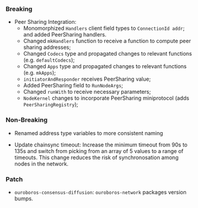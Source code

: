 <!--
A new scriv changelog fragment.

Uncomment the section that is right (remove the HTML comment wrapper).
-->

### Breaking

- Peer Sharing Integration:
  - Monomorphized `Handlers` client field types to `ConnectionId addr`;
    and added PeerSharing handlers.
  - Changed `mkHandlers` function to receive a function to compute peer sharing addresses;
  - Changed `Codecs` type and propagated changes to relevant functions (e.g. `defaultCodecs`);
  - Changed `Apps` type and propagated changes to relevant functions (e.g. `mkApps`);
  - `initiatorAndResponder` receives PeerSharing value;
  - Added PeerSharing field to `RunNodeArgs`;
  - Changed `runWith` to receive necessary parameters;
  - `NodeKernel` changes to incorporate PeerSharing miniprotocol (adds `PeerSharingRegistry`);

### Non-Breaking

- Renamed address type variables to more consistent naming

- Update chainsync timeout: Increase the minimum timeout from 90s to 135s and switch from picking
                            from an array of 5 values to a range of timeouts. This change reduces
                            the risk of synchronosation among nodes in the network.

### Patch

- `ouroboros-consensus-diffusion`: `ouroboros-network` packages version bumps.
